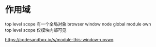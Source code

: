 # 作用域

top level scope
  有一个全局对象
    browser window
    node global
    module own top level scope 仅模块内部可见

https://codesandbox.io/s/module-this-window-uovwn
